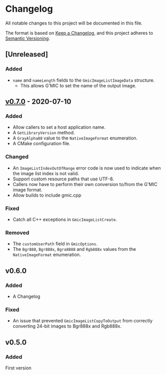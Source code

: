 # Changelog

All notable changes to this project will be documented in this file.

The format is based on [Keep a Changelog](https://keepachangelog.com/en/1.0.0/),
and this project adheres to [Semantic Versioning](https://semver.org/spec/v2.0.0.html).

## [Unreleased]

### Added

* `name` and `nameLength` fields to the `GmicImageListImageData` structure.
  * This allows G'MIC to set the name of the output image.

## [v0.7.0](https://github.com/0xC0000054/gmic-sharp-native/compare/v0.6.0...v0.7.0) - 2020-07-10

### Added

* Allow callers to set a host application name.
* A `GetLibraryVersion` method.
* A `GrayAlpha88` value to the `NativeImageFormat` enumeration.
* A CMake configuration file.

### Changed

* An `ImageListIndexOutOfRange` error code is now used to indicate when the image list index is not valid.
* Support custom resource paths that use UTF-8.
* Callers now have to perform their own conversion to/from the G'MIC image format.
* Allow builds to include gmic.cpp

### Fixed

* Catch all C++ exceptions in `GmicImageListCreate`.

### Removed

* The `customUserPath` field in `GmicOptions`.
* The `Bgr888`, `Bgr888x`, `Bgra8888` and `Rgb888x` values from the `NativeImageFormat` enumeration.

## v0.6.0

### Added

* A Changelog

### Fixed

* An issue that prevented `GmicImageListCopyToOutput` from correctly converting 24-bit images to Bgr888x and Rgb888x.

## v0.5.0

### Added

First version
